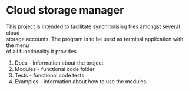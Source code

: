 


<h1>Cloud storage manager</h1>    
This project is intended to facilitate synchronising files amongst several cloud <br/>
storage accounts. The program is to be used as terminal application with the menu <br/>
of all functionality it provides.<br/>

 1. Docs - information about the project
 2. Modules - functional code folder
 3. Tests - functional code tests
 4. Examples - information about how to use the modules